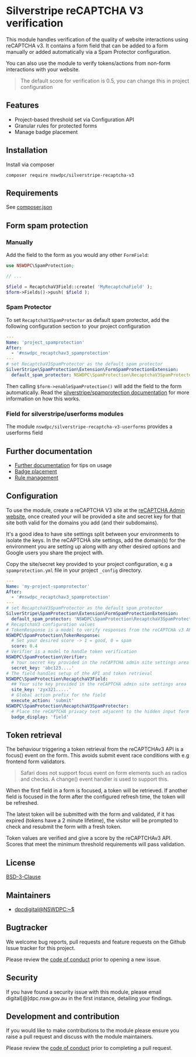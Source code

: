 # Silverstripe reCAPTCHA V3 verification

This module handles verification of the quality of website interactions using reCAPTCHA v3. It contains a form field that can be added to a form manually or added automatically via a Spam Protector configuration.

You can also use the module to verify tokens/actions from non-form interactions with your website.

> The default score for verification is 0.5, you can change this in project configuration

## Features

+ Project-based threshold set via Configuration API
+ Granular rules for protected forms
+ Manage badge placement

## Installation

Install via composer

```shell
composer require nswdpc/silverstripe-recaptcha-v3
```

## Requirements

See [composer.json](./composer.json)

## Form spam protection

### Manually

Add the field to the form as you would any other `FormField`:

```php
use NSWDPC\SpamProtection;

// ...

$field = RecaptchaV3Field::create( 'MyRecaptchaField' );
$form->Fields()->push( $field );
```

### Spam Protector

To set `RecaptchaV3SpamProtector` as default spam protector, add the following configuration section to your project configuration

```yaml
---
Name: 'project_spamprotection'
After:
  - '#nswdpc_recaptchav3_spamprotection'
---
# set RecaptchaV3SpamProtector as the default spam protector
SilverStripe\SpamProtection\Extension\FormSpamProtectionExtension:
  default_spam_protector: NSWDPC\SpamProtection\RecaptchaV3SpamProtector
```

Then calling `$form->enableSpamProtection()` will add the field to the form automatically. Read the [silverstripe/spamprotection documentation](https://github.com/silverstripe/silverstripe-spamprotection#configuring) for more information on how this works.

### Field for silverstripe/userforms modules

The module `nswdpc/silverstripe-recaptcha-v3-userforms` provides a userforms field

## Further documentation

+ [Further documentation](docs/en/001_index.md) for tips on usage
+ [Badge placement](docs/en/001_badge_display.md)
+ [Rule management](docs/en/003_rule_management.md)

## Configuration

To use the module, create a reCAPTCHA V3 site at the [reCAPTCHA Admin website](https://www.google.com/recaptcha/admin), once created your will be provided a site and secret key for that site both valid for the domains you add (and their subdomains).

It's a good idea to have site settings split between your environments to isolate the keys. In the reCAPTCHA site settings, add the domain(s) for the environment you are setting up along with any other desired options and Google users you share the project with.

Copy the site/secret key provided to your project configuration, e.g a `spamprotection.yml` file in your project `_config` directory.

```yaml
---
Name: 'my-project-spamprotector'
After:
  - '#nswdpc_recaptchav3_spamprotection'
---
# set RecaptchaV3SpamProtector as the default spam protector
SilverStripe\SpamProtection\Extension\FormSpamProtectionExtension:
  default_spam_protector: 'NSWDPC\SpamProtection\RecaptchaV3SpamProtector'
# RecaptchaV3 configuration values
# TokenResponse is a model to verify responses from the reCAPTCHA v3 API
NSWDPC\SpamProtection\TokenResponse:
  # Set your desired score -> 1 = good, 0 = spam
  score: 0.4
# Verifier is a model to handle token verification
NSWDPC\SpamProtection\Verifier:
  # Your secret key provided in the reCAPTCHA admin site settings area
  secret_key: 'abc123....'
# The field handles setup of the API and token retrieval
NSWDPC\SpamProtection\RecaptchaV3Field:
  ## Your site key provided in the reCAPTCHA admin site settings area
  site_key: 'zyx321.....'
  # Global action prefix for the field
  execute_action: 'submit'
NSWDPC\SpamProtection\RecaptchaV3SpamProtector:
  # Place the reCAPTCHA privacy text adjacent to the hidden input form field
  badge_display: 'field'
```

## Token retrieval

The behaviour triggering a token retrieval from the reCAPTCHAv3 API is a focus() event on the form.
This avoids submit event race conditions with e.g frontend form validators.

> Safari does not support focus event on form elements such as radios and checks. A change() event handler is used to support this.

When the first field in a form is focused, a token will be retrieved. If another field is focused in the form after the configured refresh time, the token will be refreshed.

The latest token will be submitted with the form and validated, if it has expired (tokens have a 2 minute lifetime), the visitor will be prompted to check and resubmit the form with a fresh token.

Token values are verified and give a score by the reCAPTCHAv3 API. Scores that meet the minimum threshold requirements will pass validation.

## License

[BSD-3-Clause](./LICENSE.md)

## Maintainers

+ [dpcdigital@NSWDPC:~$](https://dpc.nsw.gov.au)

## Bugtracker

We welcome bug reports, pull requests and feature requests on the Github Issue tracker for this project.

Please review the [code of conduct](./code-of-conduct.md) prior to opening a new issue.

## Security

If you have found a security issue with this module, please email digital[@]dpc.nsw.gov.au in the first instance, detailing your findings.

## Development and contribution

If you would like to make contributions to the module please ensure you raise a pull request and discuss with the module maintainers.

Please review the [code of conduct](./code-of-conduct.md) prior to completing a pull request.

